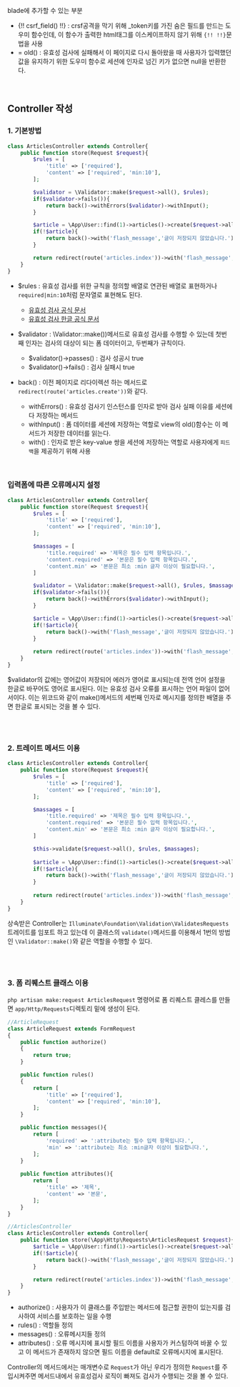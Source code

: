 blade에 추가할 수 있는 부분
- {!! csrf_field() !!} : crsf공격을 막기 위해 _token키를 가진 숨은 필드를 만드는 도우미 함수인데, 이 함수가 출력한 html태그를 이스케이프하지 않기 위해 `{!! !!}`문법을 사용
- <intput type="text" name="title" id="title" value="{{old('title')}}"> = old() : 유효성 검사에 실패해서 이 페이지로 다시 돌아왔을 때 사용자가 입력했던 값을 유지하기 위한 도우미 함수로 세션에 인자로 넘긴 키가 없으면 null을 반환한다.

<br>

## Controller 작성

### 1. 기본방법
```php
class ArticlesController extends Controller{
    public function store(Request $request){
        $rules = [ 
            'title' => ['required'],
            'content' => ['required', 'min:10'],
        ];

        $validator = \Validator::make($request->all(), $rules);
        if($validator->fails()){
            return back()->withErrors($validator)->withInput();
        }

        $article = \App\User::find(1)->articles()->create($request->all());
        if(!$article){
            return back()->with('flash_message','글이 저장되지 않았습니다.')->withInput();
        }

        return redirect(route('articles.index'))->with('flash_message','작성하신 글이 저장되었습니다.');
    }
}
```
- $rules : 유효성 검사를 위한 규칙을 정의할 배열로 연관된 배열로 표현하거나 `required|min:10`처럼 문자열로 표현해도 된다.
    - [유효성 검사 공식 문서](https://laravel.com/docs/validation)
    - [유효성 검사 한글 공식 문서](https://laravel.kr/docs/validation)

- $validator : \Validator::make())메서드로 유효성 검사를 수행할 수 있는데 첫번째 인자는 검사의 대상이 되는 폼 데이터이고, 두번째가 규칙이다.
    - $validator()->passes() : 검사 성공시 true
    - $validator()->fails() : 검사 실패시 true

- back() : 이전 페이지로 리다이렉션 하는 메서드로 `redirect(route('articles.create'))`와 같다.
    - withErrors() : 유효성 검사기 인스턴스를 인자로 받아 검사 실패 이유를 세션에다 저장하는 메서드
    - withInput() : 폼 데이터를 세션에 저장하는 역할로 view의 old()함수는 이 메서드가 저장한 데이터를 읽는다.
    - with() : 인자로 받은 key-value 쌍을 세션에 저장하는 역할로 사용자에게 `피드백`을 제공하기 위해 사용


<br>

### 입력폼에 따른 오류메시지 설정
```php
class ArticlesController extends Controller{
    public function store(Request $request){
        $rules = [ 
            'title' => ['required'],
            'content' => ['required', 'min:10'],
        ];

        $massages = [
            'title.required' => '제목은 필수 입력 항목입니다.',
            'content.required' => '본문은 필수 입력 항목입니다.',
            'content.min' => '본문은 최소 :min 글자 이상이 필요합니다.',
        ]

        $validator = \Validator::make($request->all(), $rules, $massages);
        if($validator->fails()){
            return back()->withErrors($validator)->withInput();
        }

        $article = \App\User::find(1)->articles()->create($request->all());
        if(!$article){
            return back()->with('flash_message','글이 저장되지 않았습니다.')->withInput();
        }
        
        return redirect(route('articles.index'))->with('flash_message','작성하신 글이 저장되었습니다.');
    }
}
```
$validator의 값에는 영어값이 저장되어 에러가 영어로 표시되는데 전역 언어 설정을 한글로 바꾸어도 영어로 표시된다. 이는 유효성 검사 오류를 표시하는 언어 파일이 없어서이다. 이는 위코드와 같이 make()메서드의 세번째 인자로 메시지를 정의한 배열을 주면 한글로 표시되는 것을 볼 수 있다.


<br>
<br>

### 2. 트레이트 메서드 이용
```php
class ArticlesController extends Controller{
    public function store(Request $request){
        $rules = [ 
            'title' => ['required'],
            'content' => ['required', 'min:10'],
        ];

        $massages = [
            'title.required' => '제목은 필수 입력 항목입니다.',
            'content.required' => '본문은 필수 입력 항목입니다.',
            'content.min' => '본문은 최소 :min 글자 이상이 필요합니다.',
        ]

        $this->validate($request->all(), $rules, $massages);
      
        $article = \App\User::find(1)->articles()->create($request->all());
        if(!$article){
            return back()->with('flash_message','글이 저장되지 않았습니다.')->withInput();
        }
        
        return redirect(route('articles.index'))->with('flash_message','작성하신 글이 저장되었습니다.');
    }
}
```
상속받은 Controller는 `Illuminate\Foundation\Validation\ValidatesRequests`트레이트를 임포트 하고 있는데 이 클래스의 `validate()`메서드를 이용해서 1번의 방법인 `\Validator::make()`와 같은 역할을 수행할 수 있다.

<br><br>

### 3. 폼 리퀘스트 클래스 이용
`php artisan make:request ArticlesRequest` 명령어로 폼 리퀘스트 클레스를 만들면 `app/Http/Requests`디렉토리 밑에 생성이 된다.

```php
//ArticleRequest
class ArticleRequest extends FormRequest
{
    public function authorize()
    {
        return true;
    }

    public function rules()
    {
        return [ 
            'title' => ['required'],
            'content' => ['required', 'min:10'],
        ];
    }

    public function messages(){
        return [
            'required' => ':attribute는 필수 입력 항목입니다.',
            'min' => ':attribute는 최소 :min글자 이상이 필요합니다.',
        ];
    }
    
    public function attributes(){
        return [
            'title' => '제목',
            'content' => '본문',
        ];
    }
}

//ArticlesController
class ArticlesController extends Controller{
    public function store(\App\Http\Requests\ArticlesRequest $request){
        $article = \App\User::find(1)->articles()->create($request->all());
        if(!$article){
            return back()->with('flash_message','글이 저장되지 않았습니다.')->withInput();
        }

        return redirect(route('articles.index'))->with('flash_message','작성하신 글이 저장되었습니다.');
    }
}
```
- authorize() : 사용자가 이 클래스를 주입받는 메서드에 접근할 권한이 있는지를 검사하여 서비스를 보호하는 일을 수행
- rules() : 역할들 정의
- messages() : 오류메시지들 정의
- attributes() : 오류 메시지에 표시할 필드 이름을 사용자가 커스텀하여 바꿀 수 있고 이 메서드가 존재하지 않으면 필드 이름을 default로 오류메시지에 표시된다.

Controller의 메서드에서는 매개변수로 `Request`가 아닌 우리가 정의한 `Request`를 주입시켜주면 메서드내에서 유효성검사 로직이 빠져도 검사가 수행되는 것을 볼 수 있다.